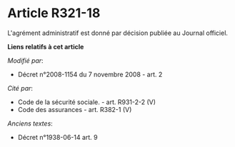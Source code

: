 # Article R321-18

L'agrément administratif est donné par décision publiée au Journal officiel.

**Liens relatifs à cet article**

_Modifié par_:

  - Décret n°2008-1154 du 7 novembre 2008 - art. 2

_Cité par_:

  - Code de la sécurité sociale. - art. R931-2-2 (V)
  - Code des assurances - art. R382-1 (V)

_Anciens textes_:

  - Décret n°1938-06-14 art. 9
